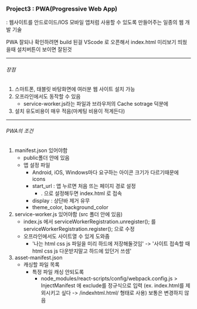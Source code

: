 ### Project3 : PWA(Progressive Web App)

: 웹사이트를 안드로이드/IOS 모바일 앱처럼 사용할 수 있도록 만들어주는 일종의 웹 개발 기술

PWA 잘되나 확인하려면 build 된걸 VScode 로 오픈해서 index.html 미리보기 띄웠을때 설치버튼이 보이면 잘된것

---

<h6>장점</h6>

1. 스마트폰, 태블릿 바탕화면에 여러분 웹 사이트 설치 가능
2. 오프라인에서도 동작할 수 있음
   - service-worker.js라는 파일과 브라우저의 Cache sotrage 덕분에
3. 설치 유도비용이 매우 적음(마케팅 비용이 적게든다)

---

<h6>PWA의 조건</h6>

1. manifest.json 있어야함
   - public폴더 안에 있음
   - 앱 설정 파일
     - Android, iOS, Windows마다 요구하는 아이콘 크기가 다르기때문에 icons
     - start_url : 앱 누르면 처음 뜨는 페이지 경로 설정
       - . 으로 설정해두면 index.html 로 접속
     - display : 상단바 제거 유무
     - theme_color, background_color
2. service-worker.js 있어야함 (src 폴더 안에 있음)
   - index.js 에서 serviceWorkerRegistration.unregister(); 를 serviceWorkerRegistration.register(); 으로 수정
   - 오프라인에서도 사이트열 수 있게 도와줌
     - '나는 html css js 파일을 미리 하드에 저장해둘것임' -> '사이트 접속할 때 html css js 다운받지말고 하드에 있던거 쓰셈'
3. asset-manifest.json
   - 캐싱할 파일 목록
     - 특정 파일 캐싱 안되도록
       - node_modules/react-scripts/config/webpack.config.js > InjectManifest 에 exclude를 정규식으로 입력 (ex. index.html를 제외시키고 싶다 -> /indexhtml\.html/ 형태로 사용)
         보통은 변경하지 않음
